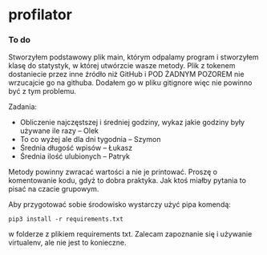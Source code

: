 # profilator

### To do
Stworzyłem podstawowy plik main, którym odpalamy program i stworzyłem klasę do statystyk, w której utwórzcie wasze metody. Plik z tokenem dostaniecie przez inne źródło niż GitHub i POD ŻADNYM POZOREM nie wrzucajcie go na githuba. Dodałem go w pliku gitignore więc nie powinno być z tym problemu. 

Zadania:
 - Obliczenie najczęstszej i średniej godziny, wykaz jakie godziny były używane ile razy – Olek
 - To co wyżej ale dla dni tygodnia – Szymon
 - Średnia długość wpisów – Łukasz
 - Średnia ilość ulubionych – Patryk

Metody powinny zwracać wartości a nie je printować. Proszę o komentowanie kodu, gdyż to dobra praktyka. Jak ktoś miałby pytania to pisać na czacie grupowym.

Aby przygotować sobie środowisko wystarczy użyć pipa komendą:
```
pip3 install -r requirements.txt 
```
w folderze z plikiem requirements txt. Zalecam zapoznanie się i używanie virtualenv, ale nie jest to konieczne.